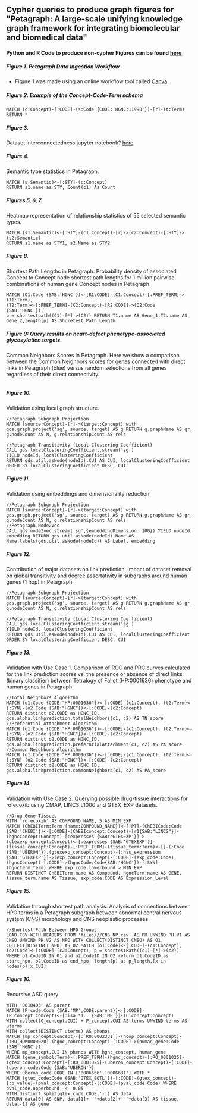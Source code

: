 ## Cypher queries to produce graph figures for "Petagraph: A large-scale unifying knowledge graph framework for integrating biomolecular and biomedical data"
#### Python and R Code to produce non-cypher Figures can be found [here](https://github.com/TaylorResearchLab/Petagraph/tree/main/scripts/code)


##### Figure 1. Petagraph Data Ingestion Workflow. 
- Figure 1 was made using an online workflow tool called [Canva](https://www.canva.com)

##### Figure 2. Example of the Concept-Code-Term schema
```
MATCH (c:Concept)-[:CODE]-(s:Code {CODE:'HGNC:11998'})-[r]-(t:Term)
RETURN * 
```

##### Figure 3. 
Dataset interconnectedness jupyter notebook?
[here](https://github.com/TaylorResearchLab/Petagraph/tree/main/scripts/code)


##### Figure 4.
Semantic type statistics in Petagraph.
```
MATCH (s:Semantic)<-[:STY]-(c:Concept)
RETURN s1.name as STY, Count(c1) As Count
```

##### Figures 5, 6, 7.
Heatmap representation of relationship statistics of 55 selected semantic types.
```
MATCH (s1:Semantic)<-[:STY]-(c1:Concept)-[r]->(c2:Concept)-[:STY]->(s2:Semantic)
RETURN s1.name as STY1, s2.Name as STY2
```

##### Figure 8.
Shortest Path Lengths in Petagraph. Probability density of associated Concept to Concept node shortest path lengths for 1 million pairwise combinations of human gene Concept nodes in Petagraph.
```
MATCH (O1:Code {SAB:'HGNC'})<-[R1:CODE]-(C1:Concept)-[:PREF_TERM]->(T1:Term),
(T2:Term)<-[:PREF_TERM]-(C2:Concept)-[R2:CODE]->(O2:Code {SAB:'HGNC'}),
p = shortestpath((C1)-[*]->(C2)) RETURN T1.name AS Gene_1,T2.name AS Gene_2,length(p) AS Shoretest_Path_Length
```

##### Figure 9: Query results on heart-defect phenotype-associated glycosylation targets.
Common Neighbors Scores in Petagraph. Here we show a comparison between the Common Neighbors scores for genes connected with direct links in Petagraph (blue) versus random selections from all genes regardless of their direct connectivity.
```
```

##### Figure 10.
Validation using local graph structure.
```
//Petagraph Subgraph Projection
MATCH (source:Concept)-[r]->(target:Concept) with gds.graph.project('sg', source, target) AS g RETURN g.graphName AS gr, g.nodeCount AS N, g.relationshipCount AS rels

//Petagraph Transitivity (Local Clustering Coefficient)
CALL gds.localClusteringCoefficient.stream('sg')
YIELD nodeId, localClusteringCoefficient
RETURN gds.util.asNode(nodeId).CUI AS CUI, localClusteringCoefficient
ORDER BY localClusteringCoefficient DESC, CUI
```

##### Figure 11.
Validation using embeddings and dimensionality reduction.
```
//Petagraph Subgraph Projection
MATCH (source:Concept)-[r]->(target:Concept) with gds.graph.project('sg', source, target) AS g RETURN g.graphName AS gr, g.nodeCount AS N, g.relationshipCount AS rels
//Petagraph Node2Vec
CALL gds.node2vec.stream('sg',{embeddingDimension: 100}) YIELD nodeId, embedding RETURN gds.util.asNode(nodeId).Name AS Name,labels(gds.util.asNode(nodeId)) AS Label, embedding
```

##### Figure 12.
Contribution of major datasets on link prediction. Impact of dataset removal on global transitivity and degree assortativity in subgraphs around human genes (1 hop) in Petagraph.
```
//Petagraph Subgraph Projection
MATCH (source:Concept)-[r]->(target:Concept) with gds.graph.project('sg', source, target) AS g RETURN g.graphName AS gr, g.nodeCount AS N, g.relationshipCount AS rels

//Petagraph Transitivity (Local Clustering Coefficient)
CALL gds.localClusteringCoefficient.stream('sg')
YIELD nodeId, localClusteringCoefficient
RETURN gds.util.asNode(nodeId).CUI AS CUI, localClusteringCoefficient
ORDER BY localClusteringCoefficient DESC, CUI
```

##### Figure 13.
Validation with Use Case 1. Comparison of ROC and PRC curves calculated for the link prediction scores vs. the presence or absence of direct links (binary classifier) between Tetralogy of Fallot (HP:0001636) phenotype and human genes in Petagraph. 
```
//Total Neighbors Algorithm
MATCH (o1:Code {CODE:"HP:0001636"})<-[:CODE]-(c1:Concept), (t2:Term)<-[:SYN]-(o2:Code {SAB:"HGNC"})<-[:CODE]-(c2:Concept)
RETURN distinct o2.CODE as HGNC_ID, gds.alpha.linkprediction.totalNeighbors(c1, c2) AS TN_score
//Preferntial Attachment Algorithm
MATCH (o1:Code {CODE:"HP:0001636"})<-[:CODE]-(c1:Concept), (t2:Term)<-[:SYN]-(o2:Code {SAB:"HGNC"})<-[:CODE]-(c2:Concept)
RETURN distinct o2.CODE as HGNC_ID, gds.alpha.linkprediction.preferntialAttachment(c1, c2) AS PA_score
//Common Neighbors Algorithm
MATCH (o1:Code {CODE:"HP:0001636"})<-[:CODE]-(c1:Concept), (t2:Term)<-[:SYN]-(o2:Code {SAB:"HGNC"})<-[:CODE]-(c2:Concept)
RETURN distinct o2.CODE as HGNC_ID, gds.alpha.linkprediction.commonNeighbors(c1, c2) AS PA_score
```

##### Figure 14.
Validation with Use Case 2. Querying possible drug-tissue interactions for rofecoxib using CMAP, LINCS L1000 and GTEX_EXP datasets. 
```
//Drug-Gene-Tissues
WITH 'rofecoxib' AS COMPOUND_NAME, 5 AS MIN_EXP
MATCH (ChEBITerm:Term {name:COMPOUND_NAME})<-[:PT]-(ChEBICode:Code {SAB:'CHEBI'})<-[:CODE]-(ChEBIconcept:Concept)-[r1{SAB:"LINCS"}]-(hgncConcept:Concept)-[:expresses {SAB:'GTEXEXP'}]->(gtexexp_concept:Concept)<-[:expresses {SAB:'GTEXEXP'}]-(tissue_concept:Concept)-[:PREF_TERM]-(tissue_term:Term)<-[]-(:Code {SAB:'UBERON'}),(gtexexp_concept:Concept)-[:has_expression {SAB:'GTEXEXP'}]->(exp_concept:Concept)-[:CODE]-(exp_code:Code),(hgncConcept)-[:CODE]->(hgncCode:Code{SAB:'HGNC'})-[:SYN]-(hgncTerm:Term) WHERE exp_code.lowerbound > MIN_EXP
RETURN DISTINCT ChEBITerm.name AS Compound, hgncTerm.name AS GENE, tissue_term.name AS Tissue, exp_code.CODE AS Expression_Level
```

##### Figure 15.
Validation through shortest path analysis. Analysis of connections between HPO terms in a Petagraph subgraph between abnormal central nervous system (CNS) morphology and CNS neoplastic processes
```
//Shortest Path Between HPO Groups
LOAD CSV WITH HEADERS FROM 'file:///CNS_NP.csv' AS PH UNWIND PH.V1 AS CNSO UNWIND PH.V2 AS NPO WITH COLLECT(DISTINCT CNSO) AS O1, COLLECT(DISTINCT NPO) AS O2 MATCH (o1:Code)<-[:CODE]-(c1:Concept), (o2:Code)<-[:CODE]-(c2:Concept), p = shortestPath((c1)-[*]->(c2)) WHERE o1.CodeID IN O1 and o2.CodeID IN O2 return o1.CodeID as start_hpo, o2.CodeID as end_hpo, length(p) as p_length,[x in nodes(p)|x.CUI]
```


##### Figure 16.
Recursive ASD query 
```
WITH '0010403' AS parent
MATCH (P_code:Code {SAB:'MP',CODE:parent})<-[:CODE]-(P_concept:Concept)<-[:isa *1.. {SAB:'MP'}]-(C_concept:Concept)
WITH collect(C_concept.CUI) + P_concept.CUI AS terms UNWIND terms AS uterms 
WITH collect(DISTINCT uterms) AS phenos
MATCH (mp_concept:Concept)-[:`RO:0002331`]-(hcop_concept:Concept)-[:RO_HOM0000020]-(hgnc_concept:Concept)-[:CODE]->(human_gene:Code {SAB:'HGNC'})
WHERE mp_concept.CUI IN phenos WITH hgnc_concept, human_gene
MATCH (gene_symbol:Term)-[:PREF_TERM]-(hgnc_concept)-[:RO_0001025]-(gtex_concept:Concept)-[:RO_0001025]-(uberon_concept:Concept)-[:CODE]-(uberon_code:Code {SAB:'UBERON'})
WHERE uberon_code.CODE IN ['0006566','0006631'] WITH *
MATCH (gtex_code:Code {SAB:'GTEX_EQTL'})-[:CODE]-(gtex_concept)-[:p_value]-(pval_concept:Concept)-[:CODE]-(pval_code:Code) WHERE pval_code.upperbound  <  0.05
WITH distinct split(gtex_code.CODE,'-') AS data
RETURN data[0] AS SNP, data[1]+' '+data[2]+' '+data[3] AS tissue, data[-1] AS gene
```




